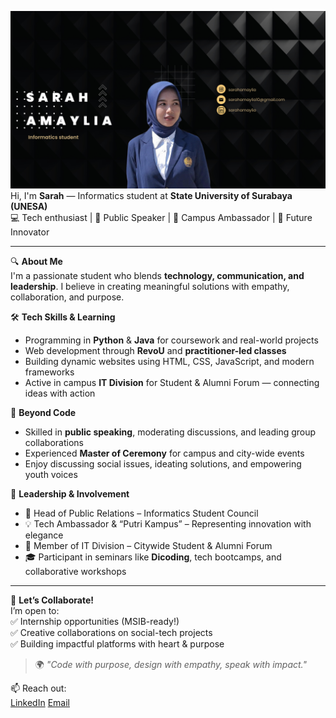 ![Sarah Amaylia](img/github-header-1.png)
Hi, I'm **Sarah** — Informatics student at **State University of Surabaya (UNESA)**  
💻 Tech enthusiast | 💬 Public Speaker | 👑 Campus Ambassador | 🚀 Future Innovator

---

🔍 **About Me**  
I'm a passionate student who blends **technology, communication, and leadership**. I believe in creating meaningful solutions with empathy, collaboration, and purpose.

🛠️ **Tech Skills & Learning**  
- Programming in **Python** & **Java** for coursework and real-world projects  
- Web development through **RevoU** and **practitioner-led classes**  
- Building dynamic websites using HTML, CSS, JavaScript, and modern frameworks  
- Active in campus **IT Division** for Student & Alumni Forum — connecting ideas with action  

🎤 **Beyond Code**  
- Skilled in **public speaking**, moderating discussions, and leading group collaborations  
- Experienced **Master of Ceremony** for campus and city-wide events  
- Enjoy discussing social issues, ideating solutions, and empowering youth voices  

👑 **Leadership & Involvement**  
- 💼 Head of Public Relations – Informatics Student Council  
- 💡 Tech Ambassador & “Putri Kampus” – Representing innovation with elegance  
- 🤝 Member of IT Division – Citywide Student & Alumni Forum  
- 🎓 Participant in seminars like **Dicoding**, tech bootcamps, and collaborative workshops  

---

📣 **Let’s Collaborate!**  
I’m open to:  
✅ Internship opportunities (MSIB-ready!)  
✅ Creative collaborations on social-tech projects  
✅ Building impactful platforms with heart & purpose

> 🌍 *"Code with purpose, design with empathy, speak with impact."*

📫 Reach out:  
[LinkedIn](www.linkedin.com/in/sarah-amaylia-a960a92aa)
[Email](mailto:sarahamaylai10@gmail.com)
